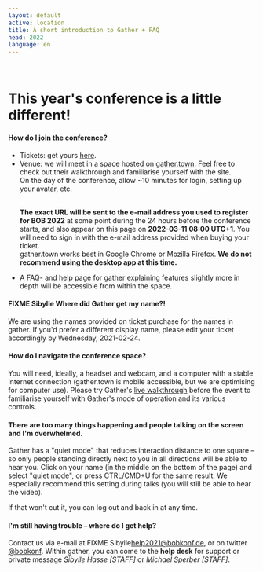 ```yaml
---
layout: default
active: location
title: A short introduction to Gather + FAQ
head: 2022
language: en
---
```


 
<div class="container">
  <div class="main" ><p>&nbsp;</p>
           <h1>This year's conference is a little different!</h1>

<h4>How do I join the conference?</h4>
<ul><li>Tickets: get yours <a href="https://ti.to/bob/bob2022/" target="_blank">here</a>.</li>
<li>Venue: we will meet in a space hosted on
  <a href="https://gather.town" target="_blank">gather.town</a>. Feel free to check out their walkthrough and familiarise yourself with the site.</br>
On the day of the conference, allow ~10 minutes for login, setting up your avatar, etc.</br>

<br><strong>The exact URL will be sent to the e-mail address you used to register for BOB 2022</strong> at some point during the 24 hours
  before the conference starts, and also appear on this page on <strong>2022-03-11
  08:00 UTC+1</strong>. You will need to sign in with the e-mail address provided when buying your ticket.</br>
	   <!-- FROM 2021-02-25:
	   Please use the
e-mail-adress you used to buy your conference ticket to access [our virtual
conference
space](https://gather.town/app/rkUetgocVw39X6Mp/BOBkonf2021).)</br>-->
gather.town works best in Google Chrome or Mozilla Firefox. <strong>We do not recommend using the desktop app at this time.</strong></li>
<li>A FAQ- and help page for gather explaining features slightly more in depth will be accessible from within the space.</li></ul>

<h4>FIXME Sibylle Where did Gather get my name?!</h4> 
<p>We are using the names provided on ticket purchase for the names in gather.
If you'd prefer a different display name, please edit your ticket accordingly
by Wednesday, 2021-02-24.</p>

<h4>How do I navigate the conference space?</h4>
<p> You will need, ideally, a headset and webcam, and a computer with
a stable internet connection (gather.town is mobile accessible, but we
are optimising for computer use).  Please try
Gather's <a href="https://gather.town/app/lgAy7dSoTjpXcnqy/Live%20Walkthrough"
target="_blank">live walkthrough</a> before the event to familiarise
yourself with Gather's mode of operation and its various
controls.</p>

<h4>There are too many things happening and people talking on the screen
and I'm overwhelmed.</h4>
<p>Gather has a "quiet mode" that reduces interaction distance to one
square – so only people standing directly next to you in all
directions will be able to hear you. Click on your name (in the middle
on the bottom of the page) and select "quiet mode", or press
CTRL/CMD+U for the same result. We especially recommend this setting
during talks (you will still be able to hear the video).</br>

If that won't cut it, you can log out and back in at any time.</p>


<h4>I'm still having trouble – where do I get help?</h4>

<p>Contact us via e-mail at FIXME Sibylle<a href="mailto:help2021@bobkonf.de">help2021@bobkonf.de</a>, or on twitter <a href="https://twitter.com/BOBKonf" target="_blank">@bobkonf</a>.
Within gather, you can come to the <strong>help desk</strong> for support or private message <em>Sibylle Hasse [STAFF]</em> or <em>Michael Sperber [STAFF]</em>.</p>      
</div>
</div>
